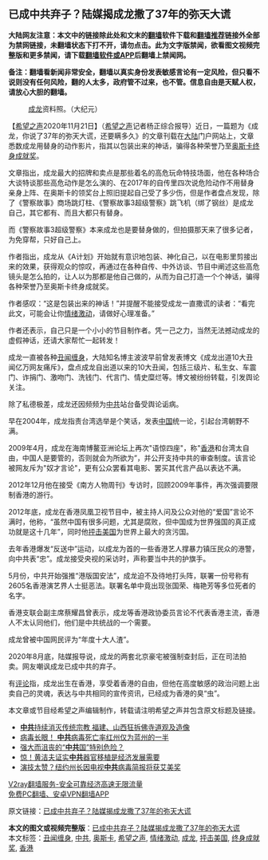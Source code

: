  <h2>已成中共弃子？陆媒揭成龙撒了37年的弥天大谎</h2> <p class="notice"><b>大陆网友注意：本文中的链接除此处和文末的<a href="https://github.com/bannedbook/fanqiang" >翻墙</a>软件下载和<a href="https://github.com/killgcd/justmysocks/blob/master/README.md">翻墙推荐</a>链接外全部为禁网链接，未翻墙状态下打不开，请勿点击。此为文字版禁闻，欲看图文视频完整版和更多禁闻，请下载<a href="https://github.com/bannedbook/fanqiang">翻墙软件或APP</a>后翻墙上禁闻网。</p><p>备注：翻墙看新闻非常安全，翻墙以真实身份发表敏感言论有一定风险，但只看不说则没有任何风险，翻的人太多，政府管不过来，也不管。信息自由是天赋人权，请放心大胆的翻墙。</b></p>  <div class="entry"> <figure><figcaption><a href="https://www.bannedbook.org/bnews/tag/%e6%88%90%e9%be%99/" class="st_tag internal_tag" rel="tag" title="标签 成龙 下的日志">成龙</a>资料照。（大纪元）</figcaption></figure> <p>【<span class='wp_keywordlink_affiliate'><a href="https://www.soundofhope.org" title="希望之声" target="_blank">希望之声</a></span>2020年11月21日】（<a href="https://www.bannedbook.org/bnews/tag/%e5%b8%8c%e6%9c%9b%e4%b9%8b%e5%a3%b0/" class="st_tag internal_tag" rel="tag" title="标签 希望之声 下的日志">希望之声</a>记者杨正综合报导）近日，一篇题为《成龙，你说了37年的弥天大谎，还要瞒多久》的文章刊载在<span class='wp_keywordlink_affiliate'><a href="https://www.bannedbook.org/" title="大陆" target="_blank">大陆</a></span>门户网站上，文章悉数成龙用替身的动作影片，指其以包装出来的神话，骗得各种荣誉乃至<a href="https://www.bannedbook.org/bnews/tag/%e5%a5%a5%e6%96%af%e5%8d%a1/" class="st_tag internal_tag" rel="tag" title="标签 奥斯卡 下的日志">奥斯卡</a><a href="https://www.bannedbook.org/bnews/tag/%E7%BB%88%E8%BA%AB%E6%88%90%E5%B0%B1%E5%A5%96/" class="st_tag internal_tag" rel="tag" title="标签 终身成就奖 下的日志">终身成就奖</a>。</p> <p>文章指出，成龙最大的招牌和卖点是那些着名的高危玩命特技场面，他在各种场合大谈特谈那些高危动作是怎么演的、在2017年的自传里四次说危险动作不用替身亲身上阵、在奥斯卡的领奖台上照旧提起自己受了多少伤，但是作者盘点发现，除了《警察故事》商场跳灯柱、《警察故事3超级警察》跳飞机（绑了钢丝）是成龙自己，其它都有、而且大都只有替身。</p> <p>而《警察故事3超级警察》本来成龙也是要替身做的，但拍摄那天来了很多记者，为免穿帮，只好自己上。</p> <p>作者指出，成龙从《A计划》开始就有意识地包装、神化自己，以在电影里剪接出来的效果，获得观众的惊叹，再通过在各种自传、中外访谈、节目中阐述这些高危镜头是怎么拍的，让人以为那都是他自己做的，从而为自己打造一个个神话，骗得各种荣誉乃至奥斯卡终身成就奖。</p> <p>作者感叹：“这是包装出来的神话！”并提醒不能接受成龙一直撒谎的读者：“看完此文，可能会让你<a href="https://www.bannedbook.org/bnews/tag/%E6%83%85%E7%BB%AA%E6%BF%80%E5%8A%A8/" class="st_tag internal_tag" rel="tag" title="标签 情绪激动 下的日志">情绪激动</a>，请做好心理准备。”</p>  <p>作者还表示，自己只是一个小小的节目制作者。凭一己之力，当然无法撼动成龙的虚假神话，还请大家帮忙一起转发！</p> <p>成龙一直被各种<a href="https://www.bannedbook.org/bnews/tag/%E4%B8%91%E9%97%BB%E7%BC%A0%E8%BA%AB/" class="st_tag internal_tag" rel="tag" title="标签 丑闻缠身 下的日志">丑闻缠身</a>，大陆知名博主波波早前曾发表博文《成龙出道10大丑闻亿万网友痛斥》，盘点成龙自出道以来的10大丑闻，包括三级片、私生女、车震门、诈捐门、激吻门、洗钱门、代言门、情史糜烂等。博文被纷纷转载，引发舆论关注。</p> <p>除了私德极差，成龙还因频频为<a href="https://www.bannedbook.org/bnews/tag/%e4%b8%ad%e5%85%b1/" class="st_tag internal_tag" rel="tag" title="标签 中共 下的日志">中共</a>站台备受舆论诟病。</p> <p>早在2004年，成龙指责台湾选举是个笑话，发表<span class='wp_keywordlink_affiliate'><a href="https://www.bannedbook.org/" title="中国" target="_blank">中国</a></span>统一论，引起台湾朝野不满。</p> <p>2009年4月，成龙在海南博鳌亚洲论坛上再次&quot;语惊四座&quot;，称&quot;<a href="https://www.bannedbook.org/bnews/tag/%e9%a6%99%e6%b8%af/" class="st_tag internal_tag" rel="tag" title="标签 香港 下的日志">香港</a>和台湾太自由，中国人是要管的，否则就会为所欲为”，并公开支持中共的审查制度。该言论被网友斥为&quot;奴才言论&quot;，更有公众罢看其电影、罢买其代言产品以表达不满。</p>  <p>2012年12月他在接受《南方人物周刊》专访时，回顾2009年事件，再次强调要限制香港的游行。</p> <p>2012年底，成龙在香港凤凰卫视节目中，被主持人问及公众对他的“爱国”言论不满时，他称，“虽然中国有很多问题，尤其是腐败，但中国成为世界强国的真正成功就是这十几年”，同时他<a href="https://www.bannedbook.org/bnews/tag/%E6%8A%A8%E5%87%BB%E7%BE%8E%E5%9B%BD/" class="st_tag internal_tag" rel="tag" title="标签 抨击美国 下的日志">抨击美国</a>为世界上最大的贪污国。</p> <p>去年香港爆发“反送中”运动，以成龙为首的一些香港艺人撑暴力镇压民众的港警，向中共表“忠”。成龙接受央视的采访时，声称要当中共的护旗手。</p> <p>5月份，中共开始强推“港版国安法”，成龙迫不及待地打头阵，联署一份号称有2605名香港演艺界人士挺恶法。联署名单中竟出现张国荣、梅艳芳等多位死者的名字。</p> <p>香港支联会副主席蔡耀昌曾表示，成龙等香港政协委员言论不代表香港主流，香港人不太认同他们，他们是中共统战的一个需要。</p>  <p>成龙曾被中国网民评为“年度十大人渣”。</p> <p>2020年8月底，陆媒报导说，成龙的两套北京豪宅被强制查封后，正在司法拍卖。网友嘲讽成龙已成中共的弃子。</p> <p>有<span class='wp_keywordlink_affiliate'><a href="https://www.bannedbook.org/bnews/comments/" title="新闻评论" target="_blank">评论</a></span>指，成龙出生在香港，享受着香港的自由，但他在高度敏感的政治问题上出卖自己的灵魂，表达与中共相同的宣传资讯，已经成为香港的臭“虫”。</p> <p>本文章或节目经希望之声编辑制作，转载请注明希望之声并包含原文标题及链接。</p> <ul class='op-related-articles' title='相关阅读'> <li><a href='https://www.bannedbook.org/bnews/headline/20201122/1435067.html' target='_blank'><b>中共</b>持续消灭传统宗教 福建、山西狂拆佛寺道观及造像</a></li> <li><a href='https://www.bannedbook.org/bnews/comments/20201122/1435063.html' target='_blank'>病毒长眼！ <b>中共</b>病毒死亡率红州仅为蓝州的一半</a></li> <li><a href='https://www.bannedbook.org/bnews/comments/20201122/1435062.html' target='_blank'>强大而沮丧的“<b>中共</b>国”特别危险？</a></li> <li><a href='https://www.bannedbook.org/bnews/comments/20201122/1435053.html' target='_blank'>惊！黄洁夫证实<b>中共</b>器官移植是经济发展需要</a></li> <li><a href='https://www.bannedbook.org/bnews/cnnews/20201122/1435052.html' target='_blank'>演技太赞？纽约州长因电视<b>中共</b>病毒简报将获艾美奖</a></li> </ul> <p class="texttj"> <a href="https://www.bannedbook.org/forum23/topic22702.html" target="_blank">V2ray翻墙服务-安全可靠经济高速无限流量</a><br/> <a href="https://github.com/bannedbook/fanqiang/wiki/%E7%A6%81%E9%97%BB%E7%BD%91%E5%AE%89%E5%8D%93%E7%BF%BB%E5%A2%99%E6%96%B0%E9%97%BBAPP" target="_blank">免费PC翻墙、安卓VPN翻墙APP</a></p><p>原文链接：<a class="src_link"  href="https://www.soundofhope.org/post/445516" target="_blank">已成中共弃子？陆媒揭成龙撒了37年的弥天大谎</a></p> <a name='sharetosocial'></a>       <div><b>本文的图文或视频完整版</b>：<a href='https://www.bannedbook.org/bnews/comments/20201122/1435095.html'>已成中共弃子？陆媒揭成龙撒了37年的弥天大谎</a></div>  </div><!--END ENTRY--> <div class="postfooter"> <div>本文标签：<a href="https://www.bannedbook.org/bnews/tag/%E4%B8%91%E9%97%BB%E7%BC%A0%E8%BA%AB/" rel="tag">丑闻缠身</a>, <a href="https://www.bannedbook.org/bnews/tag/%e4%b8%ad%e5%85%b1/" rel="tag">中共</a>, <a href="https://www.bannedbook.org/bnews/tag/%e5%a5%a5%e6%96%af%e5%8d%a1/" rel="tag">奥斯卡</a>, <a href="https://www.bannedbook.org/bnews/tag/%e5%b8%8c%e6%9c%9b%e4%b9%8b%e5%a3%b0/" rel="tag">希望之声</a>, <a href="https://www.bannedbook.org/bnews/tag/%E6%83%85%E7%BB%AA%E6%BF%80%E5%8A%A8/" rel="tag">情绪激动</a>, <a href="https://www.bannedbook.org/bnews/tag/%e6%88%90%e9%be%99/" rel="tag">成龙</a>, <a href="https://www.bannedbook.org/bnews/tag/%E6%8A%A8%E5%87%BB%E7%BE%8E%E5%9B%BD/" rel="tag">抨击美国</a>, <a href="https://www.bannedbook.org/bnews/tag/%E7%BB%88%E8%BA%AB%E6%88%90%E5%B0%B1%E5%A5%96/" rel="tag">终身成就奖</a>, <a href="https://www.bannedbook.org/bnews/tag/%e9%a6%99%e6%b8%af/" rel="tag">香港</a></div>  </div><!--END POSTFOOTER--> 